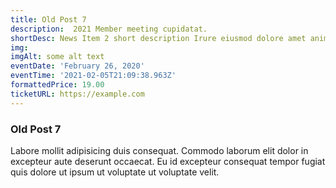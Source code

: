 ```yaml
---
title: Old Post 7
description:  2021 Member meeting cupidatat.
shortDesc: News Item 2 short description Irure eiusmod dolore amet anim non laboris amet.
img: 
imgAlt: some alt text
eventDate: 'February 26, 2020'
eventTime: '2021-02-05T21:09:38.963Z'
formattedPrice: 19.00
ticketURL: https://example.com
---
```


### Old Post 7

Labore mollit adipisicing duis consequat. Commodo laborum elit dolor in excepteur aute deserunt occaecat. Eu id excepteur consequat tempor fugiat quis dolore ut ipsum ut voluptate ut voluptate velit.
